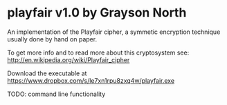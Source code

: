 playfair v1.0 by Grayson North
========

An implementation of the Playfair cipher, a symmetic encryption technique usually done by hand on paper.

To get more info and to read more about this cryptosystem see: http://en.wikipedia.org/wiki/Playfair_cipher

Download the executable at https://www.dropbox.com/s/le7xn1rpu8zxq4w/playfair.exe

TODO: command line functionality
